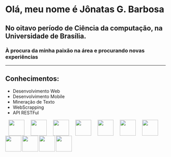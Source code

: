 # Olá, meu nome é Jônatas G. Barbosa

## No oitavo período de Ciência da computação, na Universidade de Brasília.
### À procura da minha paixão na área e procurando novas experiências
---
## Conhecimentos:
- Desenvolvimento Web
- Desenvolvimento Mobile
- Mineração de Texto
- WebScrapping
- API RESTFul

<div>
<img align="left" src="https://cdn.jsdelivr.net/npm/programming-languages-logos/src/python/python.png" hspace="10" height="50">
<img align="left" src="https://cdn.jsdelivr.net/npm/programming-languages-logos/src/html/html.png" height="50" hspace="10">
<img align="left" src="https://cdn.jsdelivr.net/npm/programming-languages-logos/src/css/css.png" height="50" hspace="10">
<img align="left" src="https://cdn.jsdelivr.net/npm/programming-languages-logos/src/javascript/javascript.png" height="50" hspace="10">
<img align="left" src="https://cdn.jsdelivr.net/npm/programming-languages-logos/src/php/php.png" height="50" hspace="10">
<img align="left" src="https://cdn.jsdelivr.net/npm/programming-languages-logos/src/r/r.png" height="50" hspace="10">
<img align="left" src="https://cdn.jsdelivr.net/npm/programming-languages-logos/src/cpp/cpp.png" height="50" hspace="10">
</div>
<div>
<img align="left" src="https://upload.wikimedia.org/wikipedia/commons/a/a7/React-icon.svg" height="50">
<img align="left" src="https://upload.wikimedia.org/wikipedia/commons/c/cf/Angular_full_color_logo.svg" height="50">
<img align="left" src="https://upload.wikimedia.org/wikipedia/commons/3/3c/Flask_logo.svg" height="50">
<img align="left" src="https://dkrn4sk0rn31v.cloudfront.net/2019/02/06111419/1200px-Django_logo.svg.png" height="50">
</div>
